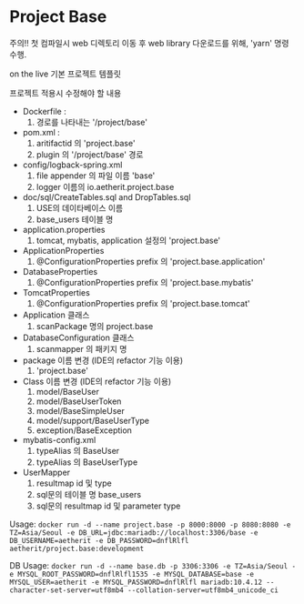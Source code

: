 # Project Base

주의!!
첫 컴파일시 web 디렉토리 이동 후 web library 다운로드를 위해, 'yarn' 명령 수행.


on the live 기본 프로젝트 템플릿

프로젝트 적용시 수정해야 할 내용

* Dockerfile : 
    1. 경로를 나타내는 '/project/base'
* pom.xml :
    1. aritifactid 의 'project.base'
    2. plugin 의 '/project/base' 경로
* config/logback-spring.xml
    1. file appender 의 파일 이름 'base'
    2. logger 이름의 io.aetherit.project.base
* doc/sql/CreateTables.sql and DropTables.sql
    1. USE의 데이타베이스 이름
    2. base_users 테이블 명
* application.properties
    1. tomcat, mybatis, application 설정의 'project.base'
* ApplicationProperties
    1. @ConfigurationProperties prefix 의 'project.base.application'
* DatabaseProperties
    1. @ConfigurationProperties prefix 의 'project.base.mybatis'
* TomcatProperties
    1. @ConfigurationProperties prefix 의 'project.base.tomcat'
* Application 클래스
    1. scanPackage 명의 project.base
* DatabaseConfiguration 클래스
    1. scanmapper 의 패키지 명
* package 이름 변경 (IDE의 refactor 기능 이용)
    1. 'project.base'
* Class 이름 변경 (IDE의 refactor 기능 이용)
    1. model/BaseUser
    2. model/BaseUserToken
    3. model/BaseSimpleUser
    4. model/support/BaseUserType
    5. exception/BaseException
* mybatis-config.xml
    1. typeAlias 의 BaseUser
    2. typeAlias 의 BaseUserType
* UserMapper
    1. resultmap id 및 type
    2. sql문의 테이블 명 base_users
    3. sql문의 resultmap id 및 parameter type

Usage:
`docker run -d --name project.base
  -p 8000:8000
  -p 8080:8080
  -e TZ=Asia/Seoul
  -e DB_URL=jdbc:mariadb://localhost:3306/base
  -e DB_USERNAME=aetherit
  -e DB_PASSWORD=dnflRlfl
  aetherit/project.base:development`
  
DB Usage:
`docker run -d --name base.db
 -p 3306:3306
 -e TZ=Asia/Seoul
 -e MYSQL_ROOT_PASSWORD=dnflRlfl1535
 -e MYSQL_DATABASE=base
 -e MYSQL_USER=aetherit
 -e MYSQL_PASSWORD=dnflRlfl
 mariadb:10.4.12
 --character-set-server=utf8mb4
 --collation-server=utf8mb4_unicode_ci`
 